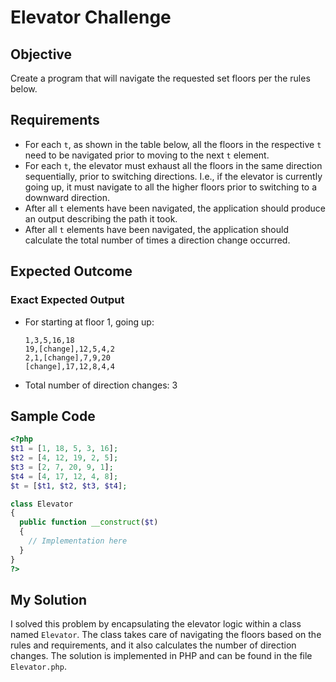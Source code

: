 # Elevator Challenge

## Objective

Create a program that will navigate the requested set floors per the rules below.

## Requirements

- For each `t`, as shown in the table below, all the floors in the respective `t` need to be navigated prior to moving to the next `t` element.
- For each `t`, the elevator must exhaust all the floors in the same direction sequentially, prior to switching directions. I.e., if the elevator is currently going up, it must navigate to all the higher floors prior to switching to a downward direction.
- After all `t` elements have been navigated, the application should produce an output describing the path it took.
- After all `t` elements have been navigated, the application should calculate the total number of times a direction change occurred.

## Expected Outcome

### Exact Expected Output

- For starting at floor 1, going up:
  ```
  1,3,5,16,18
  19,[change],12,5,4,2
  2,1,[change],7,9,20
  [change],17,12,8,4,4
  ```
- Total number of direction changes: 3

## Sample Code

```php
<?php
$t1 = [1, 18, 5, 3, 16];
$t2 = [4, 12, 19, 2, 5];
$t3 = [2, 7, 20, 9, 1];
$t4 = [4, 17, 12, 4, 8];
$t = [$t1, $t2, $t3, $t4];

class Elevator
{
  public function __construct($t)
  {
    // Implementation here
  }
}
?>
```

## My Solution

I solved this problem by encapsulating the elevator logic within a class named `Elevator`. The class takes care of navigating the floors based on the rules and requirements, and it also calculates the number of direction changes. The solution is implemented in PHP and can be found in the file `Elevator.php`.
